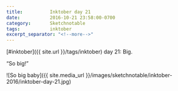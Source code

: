 ```yaml
---
title:          Inktober day 21
date:           2016-10-21 23:58:00-0700
category:       Sketchnotable
tags:           inktober
excerpt_separator: "<!--more-->"
---
```

[#inktober]({{ site.url }}/tags/inktober) day 21: Big.

“So big!”

![So big baby]({{ site.media_url }}/images/sketchnotable/inktober-2016/inktober-day-21.jpg)

<!--more-->
